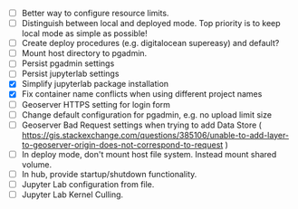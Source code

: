 - [ ] Better way to configure resource limits.
- [ ] Distinguish between local and deployed mode. Top priority is to keep local mode as simple as possible!
- [ ] Create deploy procedures (e.g. digitalocean supereasy) and default?
- [ ] Mount host directory to pgadmin.
- [ ] Persist pgadmin settings
- [ ] Persist jupyterlab settings
- [x] Simplify jupyterlab package installation
- [x] Fix container name conflicts when using different project names
- [ ] Geoserver HTTPS setting for login form
- [ ] Change default configuration for pgadmin, e.g. no upload limit size
- [ ] Geoserver Bad Request settings when trying to add Data Store ( https://gis.stackexchange.com/questions/385106/unable-to-add-layer-to-geoserver-origin-does-not-correspond-to-request )
- [ ] In deploy mode, don't mount host file system. Instead mount shared volume.
- [ ] In hub, provide startup/shutdown functionality.
- [ ] Jupyter Lab configuration from file.
- [ ] Jupyter Lab Kernel Culling.

